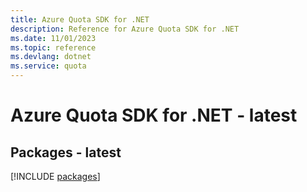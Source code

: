 ```yaml
---
title: Azure Quota SDK for .NET
description: Reference for Azure Quota SDK for .NET
ms.date: 11/01/2023
ms.topic: reference
ms.devlang: dotnet
ms.service: quota
---
```

# Azure Quota SDK for .NET - latest
## Packages - latest
[!INCLUDE [packages](quota-index.md)]